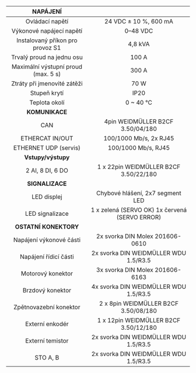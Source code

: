 | **NAPÁJENÍ** |   |
| :---: | :---: |
| Ovládací napětí | 24 VDC ± 10 %, 600 mA |
| Výkonové napájecí napětí | 0–48 VDC |
| Instalovaný příkon pro provoz S1 | 4,8 kVA |
| Trvalý proud na jednu osu | 100 A |
| Maximální výstupní proud (max. 5 s) | 300 A |
| Ztráty při jmenovité zátěži | 70 W |
| Stupeň krytí | IP20 |
| Teplota okolí | 0 ~ 40 °C |
| **KOMUNIKACE** |   |
| CAN | 4pin WEIDMÜLLER  B2CF 3.50/04/180 |
| ETHERCAT IN/OUT | 100/1000 Mb/s, 2x RJ45 |
| ETHERNET UDP (servis) | 100/1000 Mb/s, RJ45 |
| **Vstupy/výstupy** |   |
| 2 AI, 8 DI, 6 DO | 1 x 22pin WEIDMÜLLER  B2CF 3.50/22/180 |
| **SIGNALIZACE** |   |
| LED displej | Chybové hlášení, 2x7 segment LED |
| LED signalizace | 1 x zelená (SERVO OK)  1x červená (SERVO ERROR) |
| **OSTATNÍ KONEKTORY** |   |
| Napájení výkonové části | 2x svorka DIN Molex 201606-0610 |
| Napájení řídicí části | 2x svorka DIN WEIDMÜLLER WDU 1.5/R3.5 |
| Motorový konektor | 3x svorka DIN Molex 201606-6163 |
| Brzdový konektor | 4x svorka DIN WEIDMÜLLER WDU 1.5/R3.5 |
| Zpětnovazební konektor | 2 x 8pin WEIDMÜLLER  B2CF 3.50/08/180 |
| Externí enkodér | 1 x 12pin WEIDMÜLLER  B2CF 3.50/12/180 |
| Externí temistor | 2x svorka DIN WEIDMÜLLER WDU 1.5/R3.5 |
| STO A, B | 2x svorka DIN WEIDMÜLLER WDU 1.5/R3.5 |
